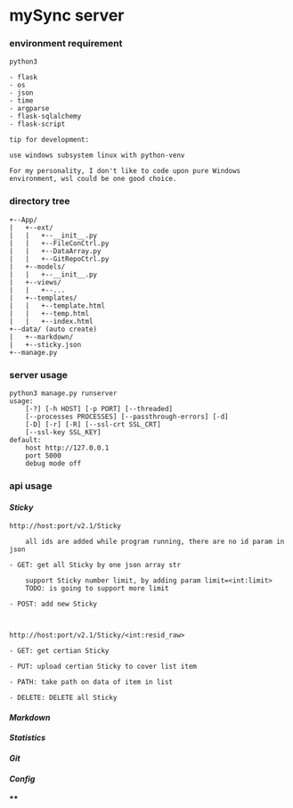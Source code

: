 # mySync server

### environment requirement

    python3

    - flask
    - os
    - json
    - time
    - argparse
    - flask-sqlalchemy
    - flask-script

    tip for development:

    use windows subsystem linux with python-venv

    For my personality, I don't like to code upon pure Windows environment, wsl could be one good choice.

### directory tree

    +--App/
    |   +--ext/
    |   |   +--__init__.py
    |   |   +--FileConCtrl.py
    |   |   +--DataArray.py
    |   |   +--GitRepoCtrl.py
    |   +--models/
    |   |   +--__init__.py
    |   +--views/
    |   |   +--...
    |   +--templates/
    |   |   +--template.html
    |   |   +--temp.html
    |   |   +--index.html
    +--data/ (auto create)
    |   +--markdown/
    |   +--sticky.json
    +--manage.py

### server usage

    python3 manage.py runserver
    usage: 
        [-?] [-h HOST] [-p PORT] [--threaded]
        [--processes PROCESSES] [--passthrough-errors] [-d]
        [-D] [-r] [-R] [--ssl-crt SSL_CRT]
        [--ssl-key SSL_KEY]
    default:
        host http://127.0.0.1
        port 5000
        debug mode off
        
             

### api usage

#### *Sticky*

    http://host:port/v2.1/Sticky

        all ids are added while program running, there are no id param in json

    - GET: get all Sticky by one json array str

        support Sticky number limit, by adding param limit=<int:limit>
        TODO: is going to support more limit

    - POST: add new Sticky

    

    http://host:port/v2.1/Sticky/<int:resid_raw>

    - GET: get certian Sticky

    - PUT: upload certian Sticky to cover list item

    - PATH: take path on data of item in list

    - DELETE: DELETE all Sticky
    
#### *Markdown*
#### *Statistics*
#### *Git*
#### *Config*
#### **

    
